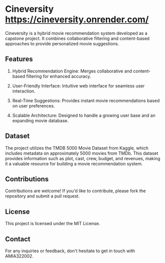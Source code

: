 # Cineversity <https://cineversity.onrender.com/>

<p> Cineversity is a hybrid movie recommendation system developed as a capstone project. It combines collaborative filtering and content-based approaches to provide personalized movie suggestions. </p>

## Features

1. Hybrid Recommendation Engine: Merges collaborative and content-based filtering for enhanced accuracy.

2. User-Friendly Interface: Intuitive web interface for seamless user interaction.

3. Real-Time Suggestions: Provides instant movie recommendations based on user preferences.

4. Scalable Architecture: Designed to handle a growing user base and an expanding movie database.

## Dataset
<p> The project utilizes the TMDB 5000 Movie Dataset from Kaggle, which includes metadata on approximately 5000 movies from TMDb. This dataset provides information such as plot, cast, crew, budget, and revenues, making it a valuable resource for building a movie recommendation system. </p>

##  Contributions
<p> Contributions are welcome! If you'd like to contribute, please fork the repository and submit a pull request. </p>

## License
<p> This project is licensed under the MIT License. </p>

## Contact
<p> For any inquiries or feedback, don't hesitate to get in touch with AMIA322002. </p>
